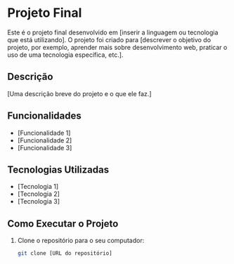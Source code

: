 # Projeto Final

Este é o projeto final desenvolvido em [inserir a linguagem ou tecnologia que está utilizando]. O projeto foi criado para [descrever o objetivo do projeto, por exemplo, aprender mais sobre desenvolvimento web, praticar o uso de uma tecnologia específica, etc.].

## Descrição

[Uma descrição breve do projeto e o que ele faz.]

## Funcionalidades

- [Funcionalidade 1]
- [Funcionalidade 2]
- [Funcionalidade 3]
  
## Tecnologias Utilizadas

- [Tecnologia 1]
- [Tecnologia 2]
- [Tecnologia 3]

## Como Executar o Projeto

1. Clone o repositório para o seu computador:
   ```bash
   git clone [URL do repositório]
